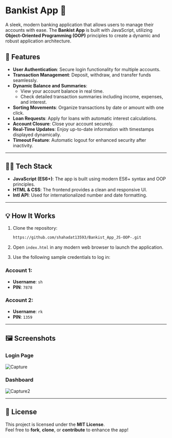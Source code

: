 # Bankist App 🏦

A sleek, modern banking application that allows users to manage their accounts with ease. The **Bankist App** is built with JavaScript, utilizing **Object-Oriented Programming (OOP)** principles to create a dynamic and robust application architecture.

## 🚀 Features

- **User Authentication**: Secure login functionality for multiple accounts.
- **Transaction Management**: Deposit, withdraw, and transfer funds seamlessly.
- **Dynamic Balance and Summaries**:
  - View your account balance in real time.
  - Check detailed transaction summaries including income, expenses, and interest.
- **Sorting Movements**: Organize transactions by date or amount with one click.
- **Loan Requests**: Apply for loans with automatic interest calculations.
- **Account Closure**: Close your account securely.
- **Real-Time Updates**: Enjoy up-to-date information with timestamps displayed dynamically.
- **Timeout Feature**: Automatic logout for enhanced security after inactivity.

---

## 🧑‍💻 Tech Stack

- **JavaScript (ES6+)**: The app is built using modern ES6+ syntax and OOP principles.
- **HTML & CSS**: The frontend provides a clean and responsive UI.
- **Intl API**: Used for internationalized number and date formatting.

---

## 💡 How It Works

1. Clone the repository:
   ```bash
   https://github.com/shahadat13593/Bankist_App_JS-OOP-.git
   ```

2. Open `index.html` in any modern web browser to launch the application.
3. Use the following sample credentials to log in:

### Account 1:
- **Username**: `sh`  
- **PIN**: `7878`

### Account 2:
- **Username**: `rk`  
- **PIN**: `1359`

---

## 🖼️ Screenshots

### Login Page
![Capture](https://github.com/user-attachments/assets/ee9b56ba-f83a-4a46-8d0f-58fd6479a9b6)


### Dashboard
![Capture2](https://github.com/user-attachments/assets/d5d86784-1bb5-413a-b054-b8f2f34338ac)


---

## 📜 License

This project is licensed under the **MIT License**.  
Feel free to **fork**, **clone**, or **contribute** to enhance the app!
